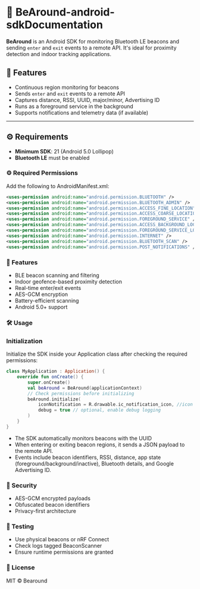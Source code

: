 # 🐻 BeAround-android-sdkDocumentation

**BeAround** is an Android SDK for monitoring Bluetooth LE beacons and sending `enter` and `exit` events to a remote API. It's ideal for proximity detection and indoor tracking applications.

## 🧩 Features

- Continuous region monitoring for beacons
- Sends `enter` and `exit` events to a remote API
- Captures distance, RSSI, UUID, major/minor, Advertising ID
- Runs as a foreground service in the background
- Supports notifications and telemetry data (if available)

---

## ⚙️ Requirements

- **Minimum SDK**: 21 (Android 5.0 Lollipop)
- **Bluetooth LE** must be enabled

### ⚙️ Required Permissions

Add the following to AndroidManifest.xml:

```xml
<uses-permission android:name="android.permission.BLUETOOTH" />
<uses-permission android:name="android.permission.BLUETOOTH_ADMIN" />
<uses-permission android:name="android.permission.ACCESS_FINE_LOCATION" />
<uses-permission android:name="android.permission.ACCESS_COARSE_LOCATION" />
<uses-permission android:name="android.permission.FOREGROUND_SERVICE" />
<uses-permission android:name="android.permission.ACCESS_BACKGROUND_LOCATION" />
<uses-permission android:name="android.permission.FOREGROUND_SERVICE_LOCATION" />
<uses-permission android:name="android.permission.INTERNET" />
<uses-permission android:name="android.permission.BLUETOOTH_SCAN" />
<uses-permission android:name="android.permission.POST_NOTIFICATIONS" />
```

### 🚀 Features

- BLE beacon scanning and filtering
- Indoor geofence-based proximity detection
- Real-time enter/exit events
- AES-GCM encryption
- Battery-efficient scanning
- Android 5.0+ support

### 🛠️ Usage

### Initialization
Initialize the SDK inside your Application class after checking the required permissions:

```kotlin
class MyApplication : Application() {
    override fun onCreate() {
        super.onCreate()
        val beAround = BeAround(applicationContext)
        // Check permissions before initializing
        beAround.initialize(
            iconNotification = R.drawable.ic_notification_icon, //icon show notification service
            debug = true // optional, enable debug logging
        )
    }
}
```

- The SDK automatically monitors beacons with the UUID
- When entering or exiting beacon regions, it sends a JSON payload to the remote API.
- Events include beacon identifiers, RSSI, distance, app state (foreground/background/inactive), Bluetooth details, and Google Advertising ID.


### 🔐 Security

- AES-GCM encrypted payloads
- Obfuscated beacon identifiers
- Privacy-first architecture

### 🧪 Testing

- Use physical beacons or nRF Connect
- Check logs tagged BeaconScanner
- Ensure runtime permissions are granted

### 📄 License

MIT © Bearound

